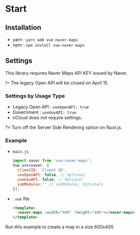 # Start
## Installation
* yarn : `yarn add vue-naver-maps`
* npm : `npm install vue-naver-maps`

## Settings
This library requires Naver Maps API KEY issued by Naver.


!> The legacy Open API will be closed on April 15.

### Settings by Usage Type
* Legacy Open API : `useOpenAPI: true`
* Government : `useGovAPI: true`
* nCloud does not require settings.


?> Turn off the Server Side Rendering option on Nuxt.js.</span>
### Example
* `main.js`
  ```javascript
  import naver from 'vue-naver-maps';
  Vue.use(naver, {
    clientID: 'Client ID',
    useOpenAPI: false, // Optional
    useGovAPI: false, // Optional
    subModules:'' // subModules, Optionals
  });
  ```
* `.vue` file
  ```html
  <template>
    <naver-maps :width="600" :height="400"></naver-maps>
  </template>
  ```
Run this example to create a map in a size 600x400.
